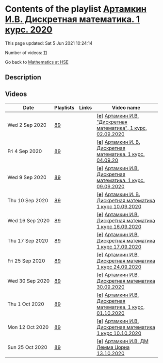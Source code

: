 # Contents of the playlist [Артамкин И.В. Дискретная математика. 1 курс. 2020](https://www.youtube.com/playlist?list=PLq3E5oubNNoCpIToWmtH1h4WX-HwqEYzs)

This page updated: Sat 5 Jun 2021 10:24:14

Number of videos: [11](#videos)

Go back to [Mathematics at HSE](../README.md)

## Description



## Videos

|Date|Playlists|Links|Video name|
|---|---|---|---|
| Wed&nbsp;2&nbsp;Sep&nbsp;2020 | [89](../playlists/89 "Артамкин И.В. Дискретная математика. 1 курс. 2020") |  | [[**e**](https://studio.youtube.com/video/r8YHvOV_TFE/edit "Edit")] [Артамкин И.В. "Дискретная математика", 1 курс, 02.09.2020](https://www.youtube.com/watch?v=r8YHvOV_TFE&list=PLq3E5oubNNoCpIToWmtH1h4WX-HwqEYzs) |
| Fri&nbsp;4&nbsp;Sep&nbsp;2020 | [89](../playlists/89 "Артамкин И.В. Дискретная математика. 1 курс. 2020") |  | [[**e**](https://studio.youtube.com/video/npO01dDt1_U/edit "Edit")] [Артамкин И. В.  Дискретная математика. 1 курс. 04.09.20](https://www.youtube.com/watch?v=npO01dDt1_U&list=PLq3E5oubNNoCpIToWmtH1h4WX-HwqEYzs) |
| Wed&nbsp;9&nbsp;Sep&nbsp;2020 | [89](../playlists/89 "Артамкин И.В. Дискретная математика. 1 курс. 2020") |  | [[**e**](https://studio.youtube.com/video/0W9xkYvMQEc/edit "Edit")] [Артамкин И.В. Дискретная математика. 1 курс. 09.09.2020](https://www.youtube.com/watch?v=0W9xkYvMQEc&list=PLq3E5oubNNoCpIToWmtH1h4WX-HwqEYzs) |
| Thu&nbsp;10&nbsp;Sep&nbsp;2020 | [89](../playlists/89 "Артамкин И.В. Дискретная математика. 1 курс. 2020") |  | [[**e**](https://studio.youtube.com/video/J4zUatlgYF8/edit "Edit")] [Артамкин И. В.  Дискретная математика 1 курс 10.09.2020](https://www.youtube.com/watch?v=J4zUatlgYF8&list=PLq3E5oubNNoCpIToWmtH1h4WX-HwqEYzs) |
| Wed&nbsp;16&nbsp;Sep&nbsp;2020 | [89](../playlists/89 "Артамкин И.В. Дискретная математика. 1 курс. 2020") |  | [[**e**](https://studio.youtube.com/video/CpokZcCAkF0/edit "Edit")] [Артамкин И.В. Дискретная математика 1 курс 16.09.2020](https://www.youtube.com/watch?v=CpokZcCAkF0&list=PLq3E5oubNNoCpIToWmtH1h4WX-HwqEYzs) |
| Thu&nbsp;17&nbsp;Sep&nbsp;2020 | [89](../playlists/89 "Артамкин И.В. Дискретная математика. 1 курс. 2020") |  | [[**e**](https://studio.youtube.com/video/KjCBIdzcM5c/edit "Edit")] [Артамкин И.В. Дискретная математика 1 курс 17.09.2020](https://www.youtube.com/watch?v=KjCBIdzcM5c&list=PLq3E5oubNNoCpIToWmtH1h4WX-HwqEYzs) |
| Fri&nbsp;25&nbsp;Sep&nbsp;2020 | [89](../playlists/89 "Артамкин И.В. Дискретная математика. 1 курс. 2020") |  | [[**e**](https://studio.youtube.com/video/kNWINxo5c5k/edit "Edit")] [Артамкин И.В. Дискретная математика 1 курс 24.09.2020](https://www.youtube.com/watch?v=kNWINxo5c5k&list=PLq3E5oubNNoCpIToWmtH1h4WX-HwqEYzs) |
| Wed&nbsp;30&nbsp;Sep&nbsp;2020 | [89](../playlists/89 "Артамкин И.В. Дискретная математика. 1 курс. 2020") |  | [[**e**](https://studio.youtube.com/video/pXizikghidk/edit "Edit")] [Артамкин И.В. Дискретная математика 30.09.2020](https://www.youtube.com/watch?v=pXizikghidk&list=PLq3E5oubNNoCpIToWmtH1h4WX-HwqEYzs) |
| Thu&nbsp;1&nbsp;Oct&nbsp;2020 | [89](../playlists/89 "Артамкин И.В. Дискретная математика. 1 курс. 2020") |  | [[**e**](https://studio.youtube.com/video/N2CCAhF4ZA8/edit "Edit")] [Артамкин И.В. Дискретная математика, 1 курс, 01.10.2020](https://www.youtube.com/watch?v=N2CCAhF4ZA8&list=PLq3E5oubNNoCpIToWmtH1h4WX-HwqEYzs) |
| Mon&nbsp;12&nbsp;Oct&nbsp;2020 | [89](../playlists/89 "Артамкин И.В. Дискретная математика. 1 курс. 2020") |  | [[**e**](https://studio.youtube.com/video/fJRZhvtO0mw/edit "Edit")] [Артамкин И.В. Дискретная математика 1 курс 10.10.2020](https://www.youtube.com/watch?v=fJRZhvtO0mw&list=PLq3E5oubNNoCpIToWmtH1h4WX-HwqEYzs "Аксиома выбора, теорема Цермело, лемма Цорна") |
| Sun&nbsp;25&nbsp;Oct&nbsp;2020 | [89](../playlists/89 "Артамкин И.В. Дискретная математика. 1 курс. 2020") |  | [[**e**](https://studio.youtube.com/video/BxVuImwvVHs/edit "Edit")] [Артамкин И.В. ДМ Лемма Цорна  13.10.2020](https://www.youtube.com/watch?v=BxVuImwvVHs&list=PLq3E5oubNNoCpIToWmtH1h4WX-HwqEYzs) |
